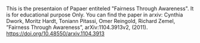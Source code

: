 This is the presentaion of Papaer entiteled "Fairness Through Awareness".
It is for educational purpose Only.
You can find the paper in arxiv:
Cynthia Dwork, Moritz Hardt, Toniann Pitassi, Omer Reingold, Richard Zemel, ”Fairness Through Awareness”, arXiv:1104.3913v2, (2011).  https://doi.org/10.48550/arxiv.1104.3913
